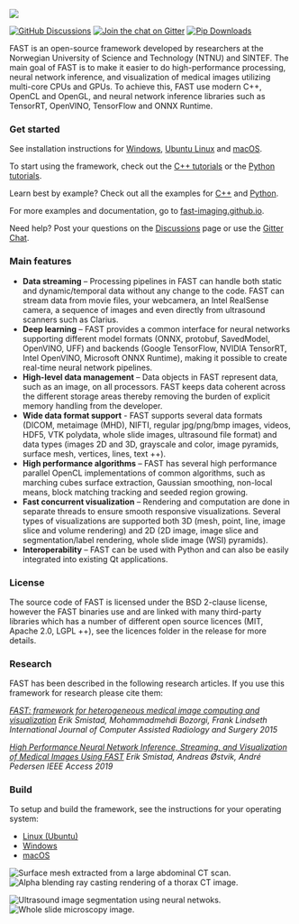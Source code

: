 ![](https://github.com/smistad/FAST/wiki/images/fast_logo.png)

[![GitHub Discussions](https://img.shields.io/github/discussions/smistad/FAST?label=GitHub%20discussions&logo=github)](https://github.com/smistad/FAST/discussions)
[![Join the chat on Gitter](https://img.shields.io/gitter/room/smistad/fast?logo=gitter)](https://gitter.im/smistad/FAST)
[![Pip Downloads](https://img.shields.io/pypi/dm/pyfast?label=pip%20downloads&logo=python)](https://fast-imaging.github.io/download-stats.html)

FAST is an open-source framework developed by researchers at the Norwegian University of Science and Technology (NTNU) and SINTEF. 
The main goal of FAST is to make it easier to do high-performance processing, neural network inference, and visualization of medical images utilizing multi-core CPUs and GPUs. To achieve this, FAST use modern C++, OpenCL and OpenGL, and neural network inference libraries such as TensorRT, OpenVINO, TensorFlow and ONNX Runtime.

### Get started
See installation instructions for [Windows](https://fast-imaging.github.io/install-windows.html), [Ubuntu Linux](https://fast-imaging.github.io/install-ubuntu-linux.html) and [macOS](https://fast-imaging.github.io/install-mac.html).

To start using the framework, check out the [C++ tutorials](https://fast-imaging.github.io/cpp-tutorials.html) or the [Python tutorials](https://fast-imaging.github.io/python-tutorials.html).

Learn best by example? Check out all the examples for [C++](https://fast-imaging.github.io/cpp-examples.html) and [Python](https://fast-imaging.github.io/python-examples.html).

For more examples and documentation, go to [fast-imaging.github.io](https://fast-imaging.github.io).

Need help? Post your questions on the [Discussions](https://github.com/smistad/FAST/discussions/new?category=q-a) page or use the [Gitter Chat](https://gitter.im/smistad/FAST).

### Main features

* **Data streaming** – Processing pipelines in FAST can handle both static and dynamic/temporal data without any change to the code. FAST can stream data from movie files, your webcamera, an Intel RealSense camera, a sequence of images and even directly from ultrasound scanners such as Clarius.
* **Deep learning** – FAST provides a common interface for neural networks supporting different model formats (ONNX, protobuf, SavedModel, OpenVINO, UFF) and backends (Google TensorFlow, NVIDIA TensorRT, Intel OpenVINO, Microsoft ONNX Runtime), making it possible to create real-time neural network pipelines.
* **High-level data management** – Data objects in FAST represent data, such as an image, on all processors. FAST keeps data coherent across the different storage areas thereby removing the burden of explicit memory handling from the developer.
* **Wide data format support** - FAST supports several data formats (DICOM, metaimage (MHD), NIFTI, regular jpg/png/bmp images, videos, HDF5, VTK polydata, whole slide images, ultrasound file format) and data types (images 2D and 3D, grayscale and color, image pyramids, surface mesh, vertices, lines, text ++).
* **High performance algorithms** – FAST has several high performance parallel OpenCL implementations of common algorithms, such as marching cubes surface extraction, Gaussian smoothing, non-local means, block matching tracking and seeded region growing.
* **Fast concurrent visualization** – Rendering and computation are done in separate threads to ensure smooth responsive visualizations. Several types of visualizations are supported both 3D (mesh, point, line, image slice and volume rendering) and 2D (2D image, image slice and segmentation/label rendering, whole slide image (WSI) pyramids).
* **Interoperability** – FAST can be used with Python and can also be easily integrated into existing Qt applications.

### License

The source code of FAST is licensed under the BSD 2-clause license, however the FAST binaries use and are linked with many third-party libraries which has a number of different open source licences (MIT, Apache 2.0, LGPL ++), see the licences folder in the release for more details.

### Research

FAST has been described in the following research articles. If you use this framework for research please cite them:

*[FAST: framework for heterogeneous medical image computing and visualization](http://www.eriksmistad.no/wp-content/uploads/FAST_framework_for_heterogeneous_medical_image_computing_and_visualization.pdf)
Erik Smistad, Mohammadmehdi Bozorgi, Frank Lindseth
International Journal of Computer Assisted Radiology and Surgery 2015*

*[High Performance Neural Network Inference, Streaming, and Visualization of Medical Images Using FAST](https://www.eriksmistad.no/wp-content/uploads/High-Performance-Neural-Network-Inference-Streaming-and-Visualization-of-Medical-Images-Using-FAST.pdf)
Erik Smistad, Andreas Østvik, André Pedersen
IEEE Access 2019*

### Build

To setup and build the framework, see the instructions for your operating system:
* [Linux (Ubuntu)](https://fast-imaging.github.io/building-on-linux.html)
* [Windows](https://fast-imaging.github.io/building-on-windows.html)
* [macOS](https://fast-imaging.github.io/building-on-mac.html)


![Surface mesh extracted from a large abdominal CT scan.](https://github.com/smistad/FAST/wiki/images/surface_extraction.png) ![Alpha blending ray casting rendering of a thorax CT image.](https://github.com/smistad/FAST/wiki/images/volume_renderer.jpg)

![Ultrasound image segmentation using neural netwoks.](https://github.com/smistad/FAST/wiki/images/ultrasound_segmentation.jpg)  ![Whole slide microscopy image.](https://github.com/smistad/FAST/wiki/images/wsi.jpg)
